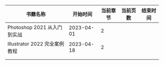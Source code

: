 | 书籍名称                      | 开始时间   | 当前章节 | 当前页数 | 结束时间 |
| ----------------------------- | ---------- | -------- | -------- | -------- |
| Photoshop 2021 从入门到实战   | 2023-04-01 | 2        |          |          |
| Illustrator 2022 完全案例教程 | 2023-04-18 | 2        |          |          |
|                               |            |          |          |          |
|                               |            |          |          |          |

  

